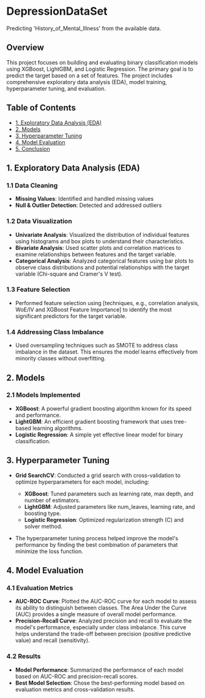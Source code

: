 # DepressionDataSet
Predicting 'History_of_Mental_Illness' from the available data.

## Overview
This project focuses on building and evaluating binary classification models using XGBoost, LightGBM, and Logistic Regression. The primary goal is to predict the target based on a set of features. The project includes comprehensive exploratory data analysis (EDA), model training, hyperparameter tuning, and evaluation.

## Table of Contents
- [1. Exploratory Data Analysis (EDA)](#1-exploratory-data-analysis-eda)
- [2. Models](#2-models)
- [3. Hyperparameter Tuning](#3-hyperparameter-tuning)
- [4. Model Evaluation](#4-model-evaluation)
- [5. Conclusion](#5-conclusion)

## 1. Exploratory Data Analysis (EDA)

### 1.1 Data Cleaning
- **Missing Values**: Identified and handled missing values 
- **Null & Outlier Detection**: Detected and addressed outliers 

### 1.2 Data Visualization
- **Univariate Analysis**: Visualized the distribution of individual features using histograms and box plots to understand their characteristics.
- **Bivariate Analysis**: Used scatter plots and correlation matrices to examine relationships between features and the target variable.
- **Categorical Analysis**: Analyzed categorical features using bar plots to observe class distributions and potential relationships with the target variable (Chi-square and Cramer's V test).

### 1.3 Feature Selection
- Performed feature selection using [techniques, e.g., correlation analysis, WoE/IV and XGBoost Feature Importance] to identify the most significant predictors for the target variable.

### 1.4 Addressing Class Imbalance
- Used oversampling techniques such as SMOTE to address class imbalance in the dataset. This ensures the model learns effectively from minority classes without overfitting.

## 2. Models

### 2.1 Models Implemented
- **XGBoost**: A powerful gradient boosting algorithm known for its speed and performance.
- **LightGBM**: An efficient gradient boosting framework that uses tree-based learning algorithms.
- **Logistic Regression**: A simple yet effective linear model for binary classification.

## 3. Hyperparameter Tuning

- **Grid SearchCV**: Conducted a grid search with cross-validation to optimize hyperparameters for each model, including:
  - **XGBoost**: Tuned parameters such as learning rate, max depth, and number of estimators.
  - **LightGBM**: Adjusted parameters like num_leaves, learning rate, and boosting type.
  - **Logistic Regression**: Optimized regularization strength (C) and solver method.
  
- The hyperparameter tuning process helped improve the model's performance by finding the best combination of parameters that minimize the loss function.

## 4. Model Evaluation

### 4.1 Evaluation Metrics
- **AUC-ROC Curve**: Plotted the AUC-ROC curve for each model to assess its ability to distinguish between classes. The Area Under the Curve (AUC) provides a single measure of overall model performance.
- **Precision-Recall Curve**: Analyzed precision and recall to evaluate the model's performance, especially under class imbalance. This curve helps understand the trade-off between precision (positive predictive value) and recall (sensitivity).

### 4.2 Results
- **Model Performance**: Summarized the performance of each model based on AUC-ROC and precision-recall scores.
- **Best Model Selection**: Chose the best-performing model based on evaluation metrics and cross-validation results.

